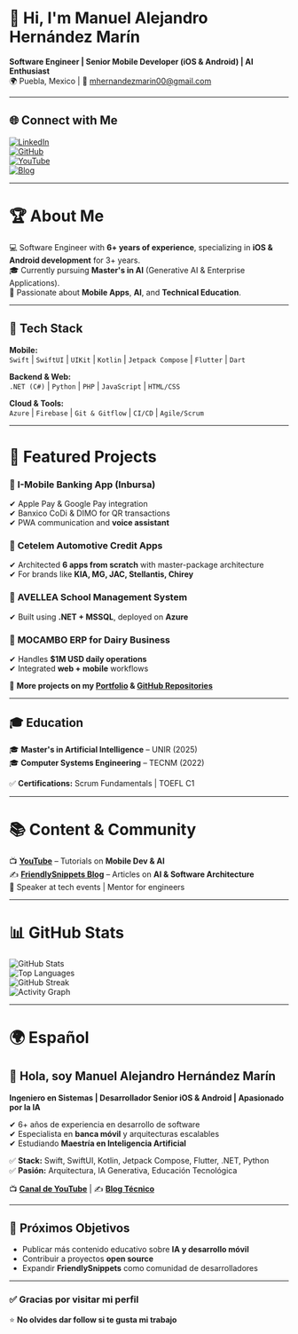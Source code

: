 
# 👋 Hi, I'm **Manuel Alejandro Hernández Marín**  
**Software Engineer | Senior Mobile Developer (iOS & Android) | AI Enthusiast**  
🌍 Puebla, Mexico | 📧 mhernandezmarin00@gmail.com  

---

## 🌐 **Connect with Me**
[![LinkedIn](https://img.shields.io/badge/LinkedIn-Connect-blue?style=flat&logo=linkedin)](https://www.linkedin.com/in/YourLinkedInUsername)  
[![GitHub](https://img.shields.io/badge/GitHub-Follow-black?style=flat&logo=github)](https://github.com/YourGitHubUsername)  
[![YouTube](https://img.shields.io/badge/YouTube-Subscribe-red?style=flat&logo=youtube)](https://youtube.com/YourChannel)  
[![Blog](https://img.shields.io/badge/Blog-FriendlySnippets-brightgreen?style=flat&logo=hashnode)](https://yourbloglink.com)  

---

# 🏆 **About Me**  
💻 Software Engineer with **6+ years of experience**, specializing in **iOS & Android development** for 3+ years.  
🎓 Currently pursuing **Master's in AI** (Generative AI & Enterprise Applications).  
🚀 Passionate about **Mobile Apps**, **AI**, and **Technical Education**.  

---

## 🔧 **Tech Stack**
**Mobile:**  
`Swift` | `SwiftUI` | `UIKit` | `Kotlin` | `Jetpack Compose` | `Flutter` | `Dart`  

**Backend & Web:**  
`.NET (C#)` | `Python` | `PHP` | `JavaScript` | `HTML/CSS`  

**Cloud & Tools:**  
`Azure` | `Firebase` | `Git & Gitflow` | `CI/CD` | `Agile/Scrum`  

---

# 📌 **Featured Projects**
### 🔹 **I-Mobile Banking App (Inbursa)**  
✔ Apple Pay & Google Pay integration  
✔ Banxico CoDi & DIMO for QR transactions  
✔ PWA communication and **voice assistant**  

### 🔹 **Cetelem Automotive Credit Apps**  
✔ Architected **6 apps from scratch** with master-package architecture  
✔ For brands like **KIA, MG, JAC, Stellantis, Chirey**  

### 🔹 **AVELLEA School Management System**  
✔ Built using **.NET + MSSQL**, deployed on **Azure**  

### 🔹 **MOCAMBO ERP for Dairy Business**  
✔ Handles **$1M USD daily operations**  
✔ Integrated **web + mobile** workflows  

📂 **More projects on my [Portfolio](#) & [GitHub Repositories](#)**  

---

## 🎓 **Education**
🎓 **Master's in Artificial Intelligence** – UNIR (2025)  
🎓 **Computer Systems Engineering** – TECNM (2022)  

✅ **Certifications:** Scrum Fundamentals | TOEFL C1  

---

# 📚 **Content & Community**
📺 **[YouTube](#)** – Tutorials on **Mobile Dev & AI**  
✍ **[FriendlySnippets Blog](#)** – Articles on **AI & Software Architecture**  
🎤 Speaker at tech events | Mentor for engineers  

---

# 📊 **GitHub Stats**
![GitHub Stats](https://github-readme-stats.vercel.app/api?username=YourGitHubUsername&show_icons=true&theme=tokyonight)  
![Top Languages](https://github-readme-stats.vercel.app/api/top-langs/?username=YourGitHubUsername&layout=compact&theme=tokyonight)  
![GitHub Streak](https://github-readme-streak-stats.herokuapp.com/?user=YourGitHubUsername&theme=tokyonight)  
![Activity Graph](https://github-readme-activity-graph.vercel.app/graph?username=YourGitHubUsername&theme=tokyo-night)  

---

# 🌍 **Español**
## 👋 Hola, soy Manuel Alejandro Hernández Marín  
**Ingeniero en Sistemas | Desarrollador Senior iOS & Android | Apasionado por la IA**  

✔ 6+ años de experiencia en desarrollo de software  
✔ Especialista en **banca móvil** y arquitecturas escalables  
✔ Estudiando **Maestría en Inteligencia Artificial**  

✅ **Stack:** Swift, SwiftUI, Kotlin, Jetpack Compose, Flutter, .NET, Python  
✅ **Pasión:** Arquitectura, IA Generativa, Educación Tecnológica  

📺 **[Canal de YouTube](#)** | ✍ **[Blog Técnico](#)**  

---

## 🚀 **Próximos Objetivos**
- Publicar más contenido educativo sobre **IA y desarrollo móvil**  
- Contribuir a proyectos **open source**  
- Expandir **FriendlySnippets** como comunidad de desarrolladores  

---

### ✅ **Gracias por visitar mi perfil**
⭐ **No olvides dar follow si te gusta mi trabajo**  
